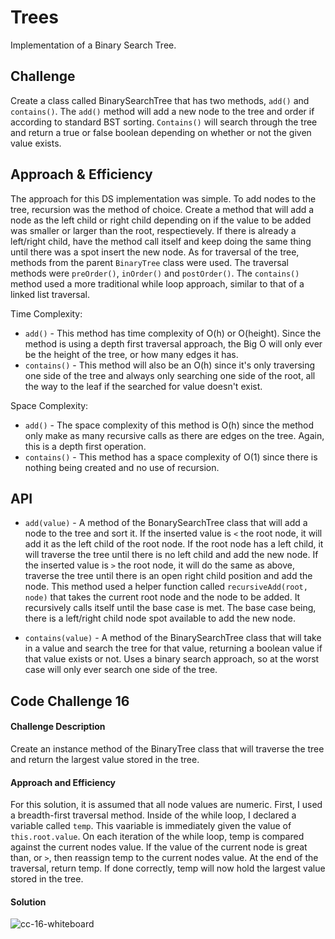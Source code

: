 # Trees
<!-- Short summary or background information -->
Implementation of a Binary Search Tree.

## Challenge
<!-- Description of the challenge -->
Create a class called BinarySearchTree that has two methods, `add()` and `contains()`. The `add()` method will add a new node to the tree and order if according to standard BST sorting. `Contains()` will search through the tree and return a true or false boolean depending on whether or not the given value exists. 

## Approach & Efficiency
<!-- What approach did you take? Why? What is the Big O space/time for this approach? -->
The approach for this DS implementation was simple. To add nodes to the tree, recursion was the method of choice. Create a method that will add a node as the left child or right child depending on if the value to be added was smaller or larger than the root, respectievely. If there is already a left/right child, have the method call itself and keep doing the same thing until there was a spot insert the new node. As for traversal of the tree, methods from the parent `BinaryTree` class were used. The traversal methods were `preOrder()`, `inOrder()` and `postOrder()`. The `contains()` method used a more traditional while loop approach, similar to that of a linked list traversal.  

Time Complexity:
- `add()` - This method has time complexity of O(h) or O(height). Since the method is using a depth first traversal approach, the Big O will only ever be the height of the tree, or how many edges it has.
- `contains()` - This method will also be an O(h) since it's only traversing one side of the tree and always only searching one side of the root, all the way to the leaf if the searched for value doesn't exist.

Space Complexity:
- `add()` - The space complexity of this method is O(h) since the method only make as many recursive calls as there are edges on the tree. Again, this is a depth first operation.
- `contains()` - This method has a space complexity of O(1) since there is nothing being created and no use of recursion. 

## API
<!-- Description of each method publicly available in each of your trees -->
- `add(value)` - A method of the BonarySearchTree class that will add a node to the tree and sort it. If the inserted value is `<` the root node, it will add it as the left child of the root node. If the root node has a left child, it will traverse the tree until there is no left child and add the new node. If the inserted value is `>` the root node, it will do the same as above, traverse the tree until there is an open right child position and add the node. This method used a helper function called `recursiveAdd(root, node)` that takes the current root node and the node to be added. It recursively calls itself until the base case is met. The base case being, there is a left/right child node spot available to add the new node.

- `contains(value)` - A method of the BinarySearchTree class that will take in a value and search the tree for that value, returning a boolean value if that value exists or not. Uses a binary search approach, so at the worst case will only ever search one side of the tree.

## Code Challenge 16

#### Challenge Description

Create an instance method of the BinaryTree class that will traverse the tree and return the largest value stored in the tree.

#### Approach and Efficiency

For this solution, it is assumed that all node values are numeric. First, I used a breadth-first traversal method. Inside of the while loop, I declared a variable called `temp`. This vaariable is immediately given the value of `this.root.value`. On each iteration of the while loop, temp is compared against the current nodes value. If the value of the current node is great than, or `>`, then reassign temp to the current nodes value. At the end of the traversal, return temp. If done correctly, temp will now hold the largest value stored in the tree.

#### Solution
![cc-16-whiteboard](../../../assets/cc-16-whiteboard.png)